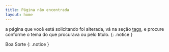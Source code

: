```yaml
---
title: Página não encontrada
layout: home
---
```


a página que você está solicitando foi alterada, vá na seção [tags](/tags/), e procure 
conforme o tema do que procurava ou pelo título.
{: .notice } 

Boa Sorte
{: .notice } 
